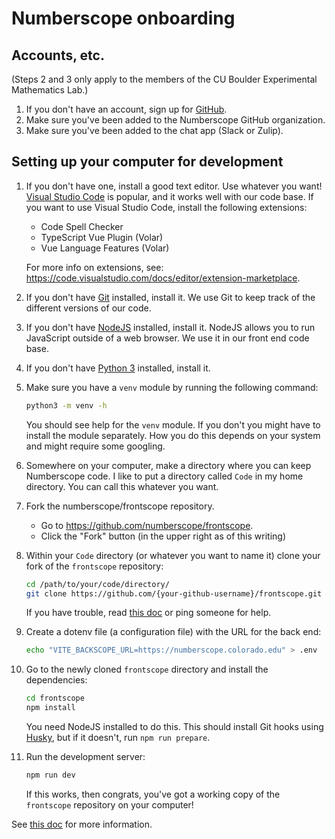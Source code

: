# Numberscope onboarding

## Accounts, etc.

(Steps 2 and 3 only apply to the members of the CU Boulder Experimental
Mathematics Lab.)

1. If you don't have an account, sign up for [GitHub](https://github.com).
2. Make sure you've been added to the Numberscope GitHub organization.
3. Make sure you've been added to the chat app (Slack or Zulip).

## Setting up your computer for development

1. If you don't have one, install a good text editor. Use whatever you want!
   [Visual Studio Code](https://code.visualstudio.com/) is popular, and it
   works well with our code base. If you want to use Visual Studio Code,
   install the following extensions:

    - Code Spell Checker
    - TypeScript Vue Plugin (Volar)
    - Vue Language Features (Volar)

    For more info on extensions, see:
    https://code.visualstudio.com/docs/editor/extension-marketplace.

2. If you don't have [Git](https://git-scm.com/) installed, install it. We use
   Git to keep track of the different versions of our code.
3. If you don't have [NodeJS](https://nodejs.org/en/) installed, install it.
   NodeJS allows you to run JavaScript outside of a web browser. We use it in
   our front end code base.
4. If you don't have [Python 3](https://www.python.org/) installed, install
   it.
5. Make sure you have a `venv` module by running the following command:
    ```sh
    python3 -m venv -h
    ```
    You should see help for the `venv` module. If you don't you might have to
    install the module separately. How you do this depends on your system and
    might require some googling.
6. Somewhere on your computer, make a directory where you can keep Numberscope
   code. I like to put a directory called `Code` in my home directory. You can
   call this whatever you want.
7. Fork the numberscope/frontscope repository.
    - Go to https://github.com/numberscope/frontscope.
    - Click the "Fork" button (in the upper right as of this writing)
8. Within your `Code` directory (or whatever you want to name it) clone your
   fork of the `frontscope` repository:
    ```sh
    cd /path/to/your/code/directory/
    git clone https://github.com/{your-github-username}/frontscope.git
    ```
    If you have trouble, read
    [this doc](https://docs.github.com/en/repositories/creating-and-managing-repositories/cloning-a-repository)
    or ping someone for help.
9. Create a dotenv file (a configuration file) with the URL for the back end:
    ```sh
    echo "VITE_BACKSCOPE_URL=https://numberscope.colorado.edu" > .env
    ```
10. Go to the newly cloned `frontscope` directory and install the
    dependencies:
    ```sh
    cd frontscope
    npm install
    ```
    You need NodeJS installed to do this. This should install Git hooks using
    [Husky](https://github.com/typicode/husky), but if it doesn't, run
    `npm run prepare`.
11. Run the development server:
    ```sh
    npm run dev
    ```
    If this works, then congrats, you've got a working copy of the
    `frontscope` repository on your computer!

See [this doc](./running-from-source.md) for more information.
